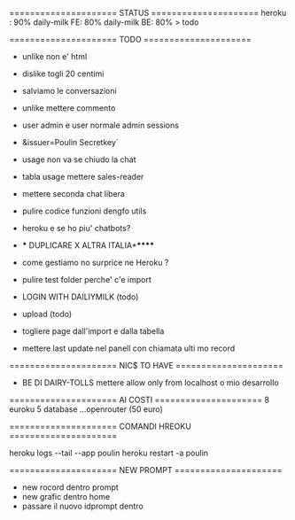 ===================== STATUS =====================
heroku : 90%
daily-milk FE: 80%
daily-milk BE: 80% > todo

===================== TODO =====================

- unlike non e' html
- dislike togli 20 centimi
- salviamo le conversazioni
- unlike mettere commento
- user admin e user normale admin sessions
- &issuer=Poulin Secretkey`
- usage non va se chiudo la chat
- tabla usage mettere sales-reader
- mettere seconda chat libera
- pulire codice funzioni dengfo utils
- heroku e se ho piu' chatbots?

- **\*** DUPLICARE X ALTRA ITALIA\***\*\*\*\***
- come gestiamo no surprice ne Heroku ?
- pulire test folder perche' c'e import
- LOGIN WITH DAILIYMILK (todo)
- upload (todo)
- togliere page dall'import e dalla tabella
- mettere last update nel panell con chiamata ulti
  mo record

===================== NIC$ TO HAVE =====================

- BE DI DAIRY-TOLLS mettere allow only from localhost o mio desarrollo

===================== AI COSTI =====================
8 euroku
5 database
...openrouter (50 euro)

===================== COMANDI HREOKU =====================

heroku logs --tail --app poulin
heroku restart -a poulin

===================== NEW PROMPT =====================

- new rocord dentro prompt
- new grafic dentro home
- passare il nuovo idprompt dentro
